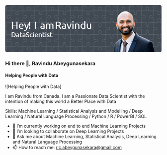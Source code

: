 ![Header](./github-header-image.png)
### Hi there 👋, Ravindu Abeygunasekara
#### Helping People with Data
![Helping People with Data]

I am Ravindu from Canada. I am a Passionate Data Scientist with the intention of making this world a Better Place with Data

Skills: Machine Learning / Statistical Analysis and Modelling / Deep Learning / Natural Language Processing / Python / R / PowerBI / SQL

- 🔭 I’m currently working on end to end Machine Learning Projects 
- 👯 I’m looking to collaborate on Deep Learning Projects 
- 💬 Ask me about Machine Learning, Statistical Analysis, Deep Learning and Natural Language Processing 
- 📫 How to reach me: r.c.abeygunasekara@gmail.com 






<!---
iravindu/iravindu is a ✨ special ✨ repository because its `README.md` (this file) appears on your GitHub profile.
You can click the Preview link to take a look at your changes.
--->
